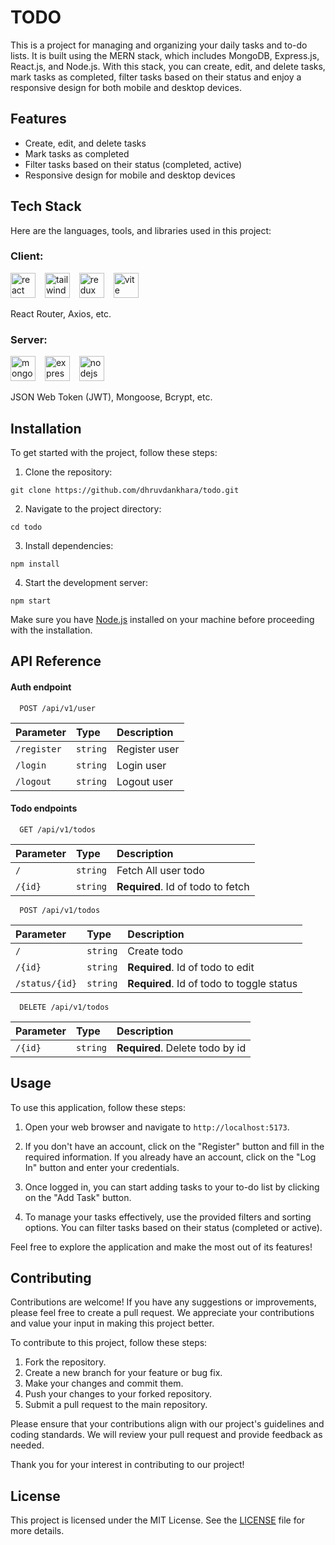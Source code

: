 # TODO

This is a project for managing and organizing your daily tasks and to-do lists. It is built using the MERN stack, which includes MongoDB, Express.js, React.js, and Node.js. With this stack, you can create, edit, and delete tasks, mark tasks as completed, filter tasks based on their status and enjoy a responsive design for both mobile and desktop devices.

## Features

- Create, edit, and delete tasks
- Mark tasks as completed
- Filter tasks based on their status (completed, active)
- Responsive design for mobile and desktop devices

## Tech Stack

Here are the languages, tools, and libraries used in this project:

### **Client:**

<div>
<img src="https://skillicons.dev/icons?i=react" height="40" alt="react logo"  />
<img width="7">
<img src="https://skillicons.dev/icons?i=tailwind" height="40" alt="tailwindcss logo"  />
<img width="7">
<img src="https://skillicons.dev/icons?i=redux" height="40" alt="redux logo"  />
<img width="7">
<img src="https://skillicons.dev/icons?i=vite" height="40" alt="vite logo"  />
</div>

React Router, Axios, etc.

### **Server:**

<div>
<img src="https://skillicons.dev/icons?i=mongodb" height="40" alt="mongodb logo"  />
<img width="7">
<img src="https://skillicons.dev/icons?i=express" height="40" alt="express logo"  />
<img width="7">
<img src="https://skillicons.dev/icons?i=nodejs" height="40" alt="nodejs logo"  />
</div>

JSON Web Token (JWT), Mongoose, Bcrypt, etc.

## Installation

To get started with the project, follow these steps:

1. Clone the repository:

```
git clone https://github.com/dhruvdankhara/todo.git
```

2. Navigate to the project directory:

```
cd todo
```

3. Install dependencies:

```
npm install
```

4. Start the development server:

```
npm start
```

Make sure you have [Node.js](https://nodejs.org) installed on your machine before proceeding with the installation.

## API Reference

#### Auth endpoint

```http
  POST /api/v1/user
```

| Parameter   | Type     | Description   |
| :---------- | :------- | :------------ |
| `/register` | `string` | Register user |
| `/login`    | `string` | Login user    |
| `/logout`   | `string` | Logout user   |

#### Todo endpoints

```http
  GET /api/v1/todos
```

| Parameter | Type     | Description                       |
| :-------- | :------- | :-------------------------------- |
| `/`       | `string` | Fetch All user todo               |
| `/{id}`   | `string` | **Required**. Id of todo to fetch |

```http
  POST /api/v1/todos
```

| Parameter      | Type     | Description                               |
| :------------- | :------- | :---------------------------------------- |
| `/`            | `string` | Create todo                               |
| `/{id}`        | `string` | **Required**. Id of todo to edit          |
| `/status/{id}` | `string` | **Required**. Id of todo to toggle status |

```http
  DELETE /api/v1/todos
```

| Parameter | Type     | Description                     |
| :-------- | :------- | :------------------------------ |
| `/{id}`   | `string` | **Required**. Delete todo by id |

## Usage

To use this application, follow these steps:

1. Open your web browser and navigate to `http://localhost:5173`.

2. If you don't have an account, click on the "Register" button and fill in the required information. If you already have an account, click on the "Log In" button and enter your credentials.

3. Once logged in, you can start adding tasks to your to-do list by clicking on the "Add Task" button.

4. To manage your tasks effectively, use the provided filters and sorting options. You can filter tasks based on their status (completed or active).

Feel free to explore the application and make the most out of its features!

## Contributing

Contributions are welcome! If you have any suggestions or improvements, please feel free to create a pull request. We appreciate your contributions and value your input in making this project better.

To contribute to this project, follow these steps:

1. Fork the repository.
2. Create a new branch for your feature or bug fix.
3. Make your changes and commit them.
4. Push your changes to your forked repository.
5. Submit a pull request to the main repository.

Please ensure that your contributions align with our project's guidelines and coding standards. We will review your pull request and provide feedback as needed.

Thank you for your interest in contributing to our project!

## License

This project is licensed under the MIT License. See the [LICENSE](LICENSE) file for more details.

